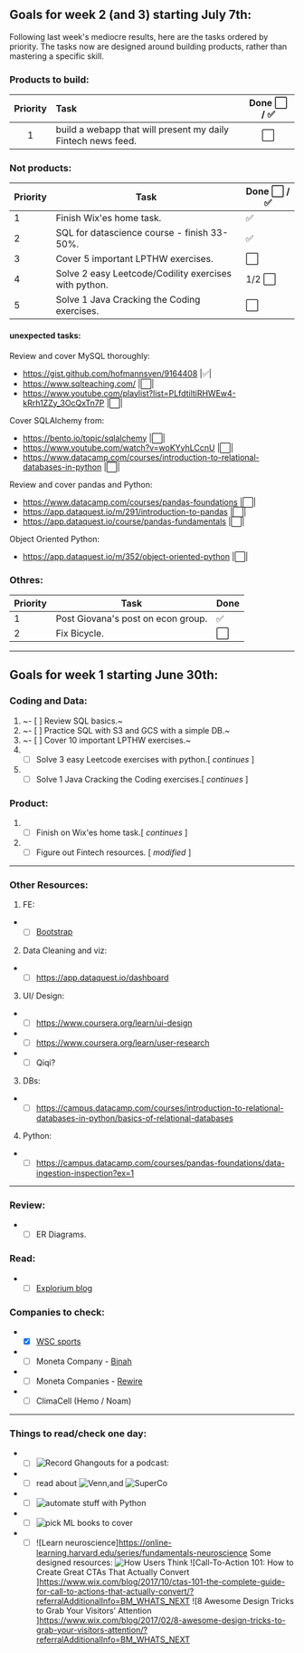 ## Goals for week 2 (and 3) starting July 7th:

Following last week's mediocre results, here are the tasks ordered by priority.
The tasks now are designed around building products, rather than mastering a specific skill.

### Products to build:
|Priority | Task |Done ⬜️ / ✅|
|:---------:|:------|:----:|
|1|build a webapp that will present my daily Fintech news feed.|⬜️|

### Not products:
|Priority | Task |Done ⬜️ / ✅|
|-------- |----- |----|
|1| Finish Wix'es home task.    |✅|
|2|  SQL for datascience course - finish 33-50%.|✅|
|3|  Cover 5 important LPTHW exercises.|⬜️|
|4| Solve 2 easy Leetcode/Codility exercises with python.| 1/2 ⬜️|
|5| Solve 1 Java Cracking the Coding exercises.|⬜️|


#### unexpected tasks:
Review and cover MySQL thoroughly:
* https://gist.github.com/hofmannsven/9164408 |✅|
* https://www.sqlteaching.com/ |⬜️|
* https://www.youtube.com/playlist?list=PLfdtiltiRHWEw4-kRrh1ZZy_3OcQxTn7P |⬜️|

Cover SQLAlchemy from:
* https://bento.io/topic/sqlalchemy |⬜️|
* https://www.youtube.com/watch?v=woKYyhLCcnU |⬜️|
* https://www.datacamp.com/courses/introduction-to-relational-databases-in-python |⬜️|

Review and cover pandas and Python:
* https://www.datacamp.com/courses/pandas-foundations |⬜️|
* https://app.dataquest.io/m/291/introduction-to-pandas |⬜️|
* https://app.dataquest.io/course/pandas-fundamentals |⬜️|

Object Oriented Python:
* https://app.dataquest.io/m/352/object-oriented-python |⬜️|

### Othres:
|Priority | Task |Done|
|-------- |----- |----|
|1| Post Giovana's post on econ group.   |✅|
|2| Fix Bicycle.    |⬜️|

----------------------

## Goals for week 1 starting June 30th:

### Coding and Data:
1. ~- [ ] Review SQL basics.~
2. ~- [ ] Practice SQL with S3 and GCS with a simple DB.~
3. ~- [ ] Cover 10 important LPTHW exercises.~
4. - [ ] Solve 3 easy Leetcode exercises with python.[ _continues_ ]
5. - [ ] Solve 1 Java Cracking the Coding exercises.[ _continues_ ]

### Product:
1. - [ ] Finish on Wix'es home task.[ _continues_ ]
2. - [ ] Figure out Fintech resources. [ _modified_ ]
----------------
### Other Resources:
1.  FE:
- - [ ] [Bootstrap](https://www.coursera.org/learn/bootstrap-4)

2. Data Cleaning and viz:
- - [ ] https://app.dataquest.io/dashboard

3. UI/ Design:
- - [ ] https://www.coursera.org/learn/ui-design
- - [ ] https://www.coursera.org/learn/user-research
- - [ ] Qiqi?

3. DBs:
- - [ ] https://campus.datacamp.com/courses/introduction-to-relational-databases-in-python/basics-of-relational-databases

4. Python:
- - [ ] https://campus.datacamp.com/courses/pandas-foundations/data-ingestion-inspection?ex=1

----------------
### Review:
- - [ ] ER Diagrams.

### Read:
- - [ ] [Explorium blog](https://www.explorium.ai/complexity-vs-explainability/)

### Companies to check:
- - [X] [WSC  sports](https://wsc-sports.com/)
- - [ ] Moneta Company - [Binah](https://www.binah.ai/)
- - [ ] Moneta Companies - [Rewire](https://www.rewire.to/il)
- - [ ] ClimaCell (Hemo / Noam)

-----------------------
### Things to read/check one day:
- - [ ] ![Record Ghangouts for a podcast:](https://www.youtube.com/watch?v=1txV3zlw0Lg)
- - [ ] read about ![Venn](https://il.venn.city/),and  ![SuperCo](https://superc.co/)
- - [ ] ![automate stuff with Python](https://automatetheboringstuff.com/)
- - [ ] ![pick ML books to cover](https://www.youtube.com/watch?v=1lxHH1UBTBU)
- - [ ] ![Learn neuroscience]https://online-learning.harvard.edu/series/fundamentals-neuroscience
Some designed resources:
![How Users Think](https://balsamiq.com/learn/courses/ui-design-psychology/how-users-think/)
![Call-To-Action 101: How to Create Great CTAs That Actually Convert
]https://www.wix.com/blog/2017/10/ctas-101-the-complete-guide-for-call-to-actions-that-actually-convert/?referralAdditionalInfo=BM_WHATS_NEXT
![8 Awesome Design Tricks to Grab Your Visitors’ Attention
]https://www.wix.com/blog/2017/02/8-awesome-design-tricks-to-grab-your-visitors-attention/?referralAdditionalInfo=BM_WHATS_NEXT
